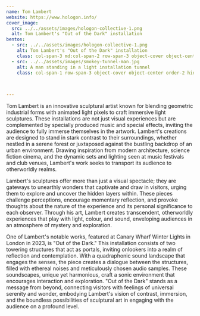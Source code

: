 ```yaml
---
name: Tom Lambert
website: https://www.hologon.info/
cover_image:
  src: ../../assets/images/hologon-collective-1.png
  alt: Tom Lambert's "Out of the Dark" installation
bentos:
  - src: ../../assets/images/hologon-collective-1.png
    alt: Tom Lambert's "Out of the Dark" installation
    class: col-span-3 md:col-span-2 row-span-3 object-cover object-center order-2 
  - src: ../../assets/images/smokey-tunnel-man.jpg
    alt: A man standing in a light installation tunnel
    class: col-span-1 row-span-3 object-cover object-center order-2 hidden md:block
  
  

---
```

Tom Lambert is an innovative sculptural artist known for blending geometric industrial forms with animated light pixels to craft immersive light sculptures. These installations are not just visual experiences but are complemented by specially produced music and special effects, inviting the audience to fully immerse themselves in the artwork. Lambert's creations are designed to stand in stark contrast to their surroundings, whether nestled in a serene forest or juxtaposed against the bustling backdrop of an urban environment. Drawing inspiration from modern architecture, science fiction cinema, and the dynamic sets and lighting seen at music festivals and club venues, Lambert's work seeks to transport its audience to otherworldly realms.

Lambert's sculptures offer more than just a visual spectacle; they are gateways to unearthly wonders that captivate and draw in visitors, urging them to explore and uncover the hidden layers within. These pieces challenge perceptions, encourage momentary reflection, and provoke thoughts about the nature of the experience and its personal significance to each observer. Through his art, Lambert creates transcendent, otherworldly experiences that play with light, colour, and sound, enveloping audiences in an atmosphere of mystery and exploration.

One of Lambert's notable works, featured at Canary Wharf Winter Lights in London in 2023, is "Out of the Dark." This installation consists of two towering structures that act as portals, inviting onlookers into a realm of reflection and contemplation. With a quadraphonic sound landscape that engages the senses, the piece creates a dialogue between the structures, filled with ethereal noises and meticulously chosen audio samples. These soundscapes, unique yet harmonious, craft a sonic environment that encourages interaction and exploration. "Out of the Dark" stands as a message from beyond, connecting visitors with feelings of universal serenity and wonder, embodying Lambert's vision of contrast, immersion, and the boundless possibilities of sculptural art in engaging with the audience on a profound level.
